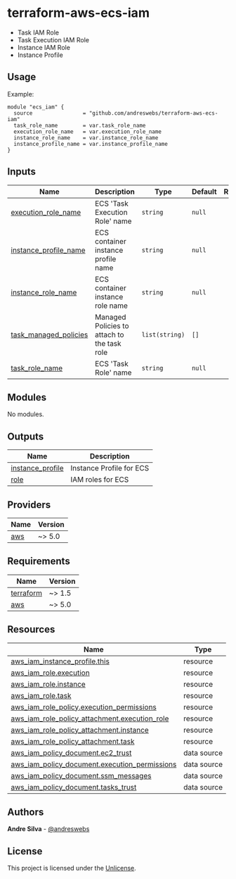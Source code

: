 # terraform-aws-ecs-iam

- Task IAM Role
- Task Execution IAM Role
- Instance IAM Role
- Instance Profile

[//]: # (BEGIN_TF_DOCS)


## Usage

Example:

```hcl
module "ecs_iam" {
  source                = "github.com/andreswebs/terraform-aws-ecs-iam"
  task_role_name        = var.task_role_name
  execution_role_name   = var.execution_role_name
  instance_role_name    = var.instance_role_name
  instance_profile_name = var.instance_profile_name
}
```



## Inputs

| Name | Description | Type | Default | Required |
|------|-------------|------|---------|:--------:|
| <a name="input_execution_role_name"></a> [execution\_role\_name](#input\_execution\_role\_name) | ECS 'Task Execution Role' name | `string` | `null` | no |
| <a name="input_instance_profile_name"></a> [instance\_profile\_name](#input\_instance\_profile\_name) | ECS container instance profile name | `string` | `null` | no |
| <a name="input_instance_role_name"></a> [instance\_role\_name](#input\_instance\_role\_name) | ECS container instance role name | `string` | `null` | no |
| <a name="input_task_managed_policies"></a> [task\_managed\_policies](#input\_task\_managed\_policies) | Managed Policies to attach to the task role | `list(string)` | `[]` | no |
| <a name="input_task_role_name"></a> [task\_role\_name](#input\_task\_role\_name) | ECS 'Task Role' name | `string` | `null` | no |

## Modules

No modules.

## Outputs

| Name | Description |
|------|-------------|
| <a name="output_instance_profile"></a> [instance\_profile](#output\_instance\_profile) | Instance Profile for ECS |
| <a name="output_role"></a> [role](#output\_role) | IAM roles for ECS |

## Providers

| Name | Version |
|------|---------|
| <a name="provider_aws"></a> [aws](#provider\_aws) | ~> 5.0 |

## Requirements

| Name | Version |
|------|---------|
| <a name="requirement_terraform"></a> [terraform](#requirement\_terraform) | ~> 1.5 |
| <a name="requirement_aws"></a> [aws](#requirement\_aws) | ~> 5.0 |

## Resources

| Name | Type |
|------|------|
| [aws_iam_instance_profile.this](https://registry.terraform.io/providers/hashicorp/aws/latest/docs/resources/iam_instance_profile) | resource |
| [aws_iam_role.execution](https://registry.terraform.io/providers/hashicorp/aws/latest/docs/resources/iam_role) | resource |
| [aws_iam_role.instance](https://registry.terraform.io/providers/hashicorp/aws/latest/docs/resources/iam_role) | resource |
| [aws_iam_role.task](https://registry.terraform.io/providers/hashicorp/aws/latest/docs/resources/iam_role) | resource |
| [aws_iam_role_policy.execution_permissions](https://registry.terraform.io/providers/hashicorp/aws/latest/docs/resources/iam_role_policy) | resource |
| [aws_iam_role_policy_attachment.execution_role](https://registry.terraform.io/providers/hashicorp/aws/latest/docs/resources/iam_role_policy_attachment) | resource |
| [aws_iam_role_policy_attachment.instance](https://registry.terraform.io/providers/hashicorp/aws/latest/docs/resources/iam_role_policy_attachment) | resource |
| [aws_iam_role_policy_attachment.task](https://registry.terraform.io/providers/hashicorp/aws/latest/docs/resources/iam_role_policy_attachment) | resource |
| [aws_iam_policy_document.ec2_trust](https://registry.terraform.io/providers/hashicorp/aws/latest/docs/data-sources/iam_policy_document) | data source |
| [aws_iam_policy_document.execution_permissions](https://registry.terraform.io/providers/hashicorp/aws/latest/docs/data-sources/iam_policy_document) | data source |
| [aws_iam_policy_document.ssm_messages](https://registry.terraform.io/providers/hashicorp/aws/latest/docs/data-sources/iam_policy_document) | data source |
| [aws_iam_policy_document.tasks_trust](https://registry.terraform.io/providers/hashicorp/aws/latest/docs/data-sources/iam_policy_document) | data source |

[//]: # (END_TF_DOCS)

## Authors

**Andre Silva** - [@andreswebs](https://github.com/andreswebs)

## License

This project is licensed under the [Unlicense](UNLICENSE.md).
